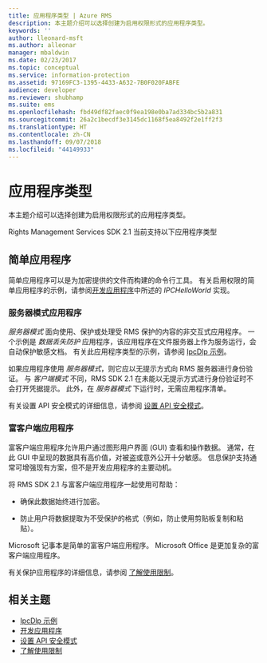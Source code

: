 ```yaml
---
title: 应用程序类型 | Azure RMS
description: 本主题介绍可以选择创建为启用权限形式的应用程序类型。
keywords: ''
author: lleonard-msft
ms.author: alleonar
manager: mbaldwin
ms.date: 02/23/2017
ms.topic: conceptual
ms.service: information-protection
ms.assetid: 97169FC3-1395-4433-A632-7B0F020FABFE
audience: developer
ms.reviewer: shubhamp
ms.suite: ems
ms.openlocfilehash: fbd49df82faec0f9ea198e0ba7ad334bc5b2a831
ms.sourcegitcommit: 26a2c1becdf3e3145dc1168f5ea8492f2e1ff2f3
ms.translationtype: HT
ms.contentlocale: zh-CN
ms.lasthandoff: 09/07/2018
ms.locfileid: "44149933"
---
```

# <a name="application-types"></a>应用程序类型


本主题介绍可以选择创建为启用权限形式的应用程序类型。

Rights Management Services SDK 2.1 当前支持以下应用程序类型

## <a name="simple-applications"></a>简单应用程序

简单应用程序可以是为加密提供的文件而构建的命令行工具。 有关启用权限的简单应用程序的示例，请参阅[开发应用程序](developing-your-application.md)中所述的 *IPCHelloWorld* 实现。

### <a name="server-mode-applications"></a>服务器模式应用程序

*服务器模式* 面向使用、保护或处理受 RMS 保护的内容的非交互式应用程序。 一个示例是 *数据丢失防护* 应用程序，该应用程序在文件服务器上作为服务运行，会自动保护敏感文档。 有关此应用程序类型的示例，请参阅 [IpcDlp 示例](https://github.com/Azure-Samples/Azure-Information-Protection-Samples/tree/master/IpcDlpApp)。

如果应用程序使用 *服务器模式*，则它应以无提示方式向 RMS 服务器进行身份验证。 与 *客户端模式* 不同，RMS SDK 2.1 在未能以无提示方式进行身份验证时不会打开凭据提示。 此外，在 *服务器模式* 下运行时，无需应用程序清单。

有关设置 API 安全模式的详细信息，请参阅 [设置 API 安全模式](setting-the-api-security-mode-api-mode.md)。

### <a name="rich-client-applications"></a>富客户端应用程序

富客户端应用程序允许用户通过图形用户界面 (GUI) 查看和操作数据。 通常，在此 GUI 中呈现的数据具有高价值，对被盗或意外公开十分敏感。 信息保护支持通常可增强现有方案，但不是开发应用程序的主要动机。

将 RMS SDK 2.1 与富客户端应用程序一起使用可帮助：

-   确保此数据始终进行加密。

-   防止用户将数据提取为不受保护的格式（例如，防止使用剪贴板复制和粘贴）。

Microsoft 记事本是简单的富客户端应用程序。 Microsoft Office 是更加复杂的富客户端应用程序。

有关保护应用程序的详细信息，请参阅 [了解使用限制](understanding-usage-restrictions.md)。

## <a name="related-topics"></a>相关主题

- [IpcDlp 示例](https://Code.MSDN.Microsoft.Com/IpcDlp-Sample-Application-d30bb99d)
- [开发应用程序](developing-your-application.md)
- [设置 API 安全模式](setting-the-api-security-mode-api-mode.md)
- [了解使用限制](understanding-usage-restrictions.md)
